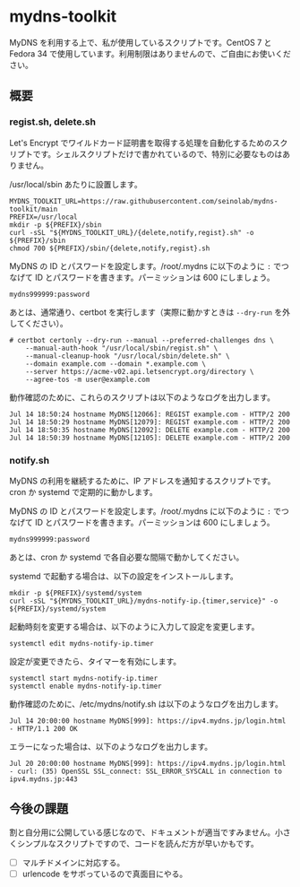 # mydns-toolkit

MyDNS を利用する上で、私が使用しているスクリプトです。CentOS 7 と Fedora 34 で使用しています。利用制限はありませんので、ご自由にお使いください。

## 概要

### regist.sh, delete.sh

Let's Encrypt でワイルドカード証明書を取得する処理を自動化するためのスクリプトです。シェルスクリプトだけで書かれているので、特別に必要なものはありません。

/usr/local/sbin あたりに設置します。

```
MYDNS_TOOLKIT_URL=https://raw.githubusercontent.com/seinolab/mydns-toolkit/main
PREFIX=/usr/local
mkdir -p ${PREFIX}/sbin
curl -sSL "${MYDNS_TOOLKIT_URL}/{delete,notify,regist}.sh" -o ${PREFIX}/sbin
chmod 700 ${PREFIX}/sbin/{delete,notify,regist}.sh
```

MyDNS の ID とパスワードを設定します。/root/.mydns に以下のように `:` でつなげて ID とパスワードを書きます。パーミッションは 600 にしましょう。

```
mydns999999:password
```

あとは、通常通り、certbot を実行します（実際に動かすときは `--dry-run` を外してください）。

```
# certbot certonly --dry-run --manual --preferred-challenges dns \
    --manual-auth-hook "/usr/local/sbin/regist.sh" \
    --manual-cleanup-hook "/usr/local/sbin/delete.sh" \
    --domain example.com --domain *.example.com \
    --server https://acme-v02.api.letsencrypt.org/directory \
    --agree-tos -m user@example.com
```

動作確認のために、これらのスクリプトは以下のようなログを出力します。

```
Jul 14 18:50:24 hostname MyDNS[12066]: REGIST example.com - HTTP/2 200
Jul 14 18:50:29 hostname MyDNS[12079]: REGIST example.com - HTTP/2 200
Jul 14 18:50:35 hostname MyDNS[12092]: DELETE example.com - HTTP/2 200
Jul 14 18:50:39 hostname MyDNS[12105]: DELETE example.com - HTTP/2 200
```

### notify.sh

MyDNS の利用を継続するために、IP アドレスを通知するスクリプトです。cron か systemd で定期的に動かします。

MyDNS の ID とパスワードを設定します。/root/.mydns に以下のように `:` でつなげて ID とパスワードを書きます。パーミッションは 600 にしましょう。

```
mydns999999:password
```

あとは、cron か systemd で各自必要な間隔で動かしてください。

systemd で起動する場合は、以下の設定をインストールします。

```
mkdir -p ${PREFIX}/systemd/system
curl -sSL "${MYDNS_TOOLKIT_URL}/mydns-notify-ip.{timer,service}" -o ${PREFIX}/systemd/system
```

起動時刻を変更する場合は、以下のように入力して設定を変更します。

```
systemctl edit mydns-notify-ip.timer
```

設定が変更できたら、タイマーを有効にします。

```
systemctl start mydns-notify-ip.timer
systemctl enable mydns-notify-ip.timer
```

動作確認のために、/etc/mydns/notify.sh は以下のようなログを出力します。

```
Jul 14 20:00:00 hostname MyDNS[999]: https://ipv4.mydns.jp/login.html - HTTP/1.1 200 OK
```

エラーになった場合は、以下のようなログを出力します。

```
Jul 20 20:00:00 hostname MyDNS[999]: https://ipv4.mydns.jp/login.html - curl: (35) OpenSSL SSL_connect: SSL_ERROR_SYSCALL in connection to ipv4.mydns.jp:443
```

## 今後の課題

割と自分用に公開している感じなので、ドキュメントが適当ですみません。小さくシンプルなスクリプトですので、コードを読んだ方が早いかもです。

- [ ] マルチドメインに対応する。
- [ ] urlencode をサボっているので真面目にやる。
